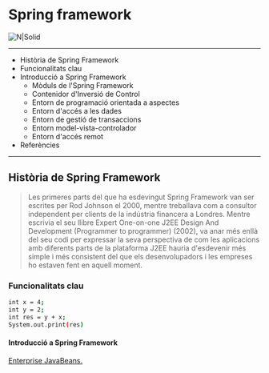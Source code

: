 # Spring framework


![N|Solid](https://upload.wikimedia.org/wikipedia/commons/thumb/1/1f/WAM_logo_without_text.svg/558px-WAM_logo_without_text.svg.png)

***
- Història de Spring Framework
- Funcionalitats clau
- Introducció a Spring Framework
	- Mòduls de l'Spring Framework
	- Contenidor d'Inversió de Control
	- Entorn de programació orientada a aspectes
	- Entorn d'accés a les dades
	- Entorn de gestió de transaccions
	- Entorn model-vista-controlador
	- Entorn d'accés remot
- Referències

***
## Història de Spring Framework



> Les primeres parts del que ha esdevingut Spring Framework van ser escrites per Rod Johnson el 2000, mentre treballava com a consultor independent per clients de la indústria financera a Londres. Mentre escrivia el seu llibre Expert One-on-one J2EE Design And Development (Programmer to programmer) (2002), va anar més enllà del seu codi per expressar la seva perspectiva de com les aplicacions amb diferents parts de la plataforma J2EE hauria d'esdevenir més simple i més consistent del que els desenvolupadors i les empreses ho estaven fent en aquell moment.


### Funcionalitats clau




```sh
int x = 4;
int y = 2;
int res = y + x;
System.out.print(res)
```

#### Introducció a Spring Framework

[Enterprise JavaBeans.](https://ca.wikipedia.org/wiki/Enterprise_JavaBean)